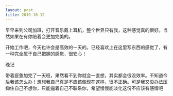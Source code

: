 ```yaml
---
layout: post
title: 2019-10-12
---
```


早早来到公司加班，打开音乐戴上耳机，整个世界只有我，这种感觉真的很好。当然如果在有你陪着会更加完美的。

开始工作吧，今天也许会是高效的一天的。已经喜欢上在这里写东西的感觉了，有一种完全属于自己把握的感觉，很安心！

晚记

带着疲惫加完了一天班，果然看不到你就会一直想，其实都会很没效率。不知道今后我该怎么办！想想我自己真是不应该像现在这样，很不正确。可是我又没办法压抑住自己不想你，只能逼着自己不联系你，希望慢慢能淡化这份不应该有感情吧